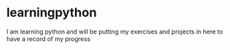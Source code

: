 # learningpython
I am learning python and will be putting my exercises and projects in here to have a record of my progress

